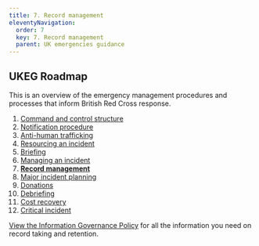 ```yaml
---
title: 7. Record management
eleventyNavigation:
  order: 7
  key: 7. Record management
  parent: UK emergencies guidance
---
```


## UKEG Roadmap

This is an overview of the emergency management procedures and processes that inform British Red Cross response.

1. [Command and control structure](/emergencies/command-and-control-structure/)
2. [Notification procedure](/emergencies/notification-procedure/)
3. [Anti-human trafficking](/emergencies/anti-human-trafficking/)
4. [Resourcing an incident](/emergencies/resourcing-an-incident/)
5. [Briefing](/emergencies/briefing)
6. [Managing an incident](/emergencies/managing-an-incident/)
7. <strong>[Record management](/emergencies/record-management/)</strong>
8. [Major incident planning](/emergencies/major-incident-planning/)
9. [Donations](/emergencies/donations/)
10. [Debriefing](/emergencies/debriefing/)
11. [Cost recovery](/emergencies/cost-recovery/)
12. [Critical incident](/emergencies/critical-incident)

[View the Information Governance Policy](https://britishredcross.interactgo.com/Interact/Pages/Content/Document.aspx?id=10275&SearchId=872845) for all the information you need on record taking and retention.
